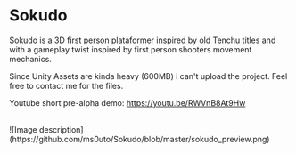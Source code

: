 # Sokudo

Sokudo is a 3D first person plataformer inspired by old Tenchu titles and with a gameplay twist inspired by first person
shooters movement mechanics.

Since Unity Assets are kinda heavy (600MB) i can't upload the project.
Feel free to contact me for the files.
<br/>

Youtube short pre-alpha demo: https://youtu.be/RWVnB8At9Hw

<br/>
![Image description](https://github.com/ms0uto/Sokudo/blob/master/sokudo_preview.png)
<br/>
